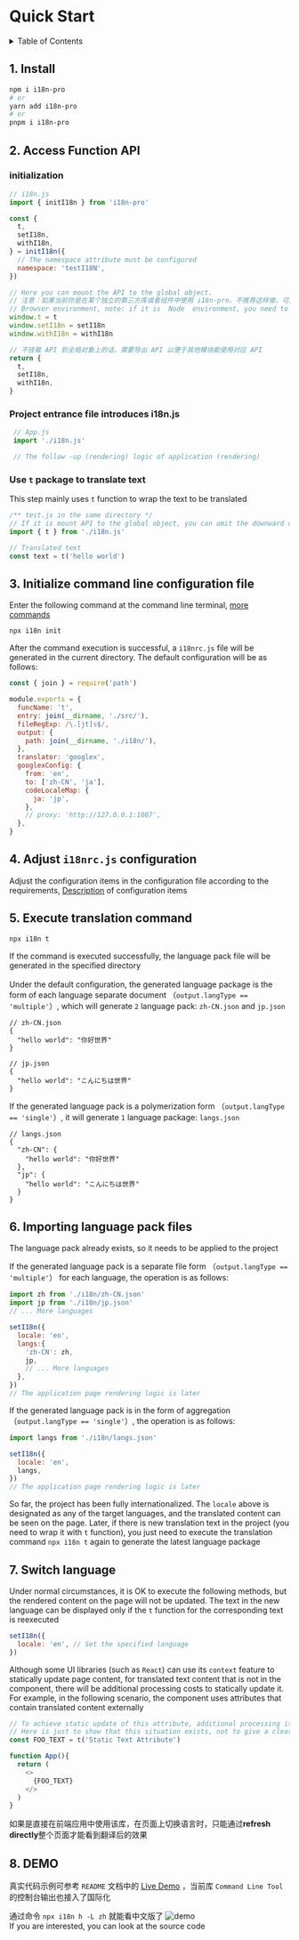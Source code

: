 
# Quick Start

<details >
  <summary>Table of Contents</summary>

  &emsp;&emsp;[1. Install](#1-install)<br/>
  &emsp;&emsp;[2. Access Function API](#2-access-function-api)<br/>
  &emsp;&emsp;&emsp;&emsp;[initialization](#initialization)<br/>
  &emsp;&emsp;&emsp;&emsp;[Project entrance file introduces i18n.js](#project-entrance-file-introduces-i18njs)<br/>
  &emsp;&emsp;&emsp;&emsp;[Use  `t`  package to translate text](#use--t--package-to-translate-text)<br/>
  &emsp;&emsp;[3. Initialize command line configuration file](#3-initialize-command-line-configuration-file)<br/>
  &emsp;&emsp;[4. Adjust  `i18nrc.js`  configuration](#4-adjust--i18nrcjs--configuration)<br/>
  &emsp;&emsp;[5. Execute translation command](#5-execute-translation-command)<br/>
  &emsp;&emsp;[6. Importing language pack files](#6-importing-language-pack-files)<br/>
  &emsp;&emsp;[7. Switch language](#7-switch-language)<br/>
  &emsp;&emsp;[8. DEMO](#8-demo)<br/>

</details>

## 1. Install

```bash
npm i i18n-pro
# or
yarn add i18n-pro
# or
pnpm i i18n-pro
```

## 2. Access Function API

### initialization

```js
// i18n.js
import { initI18n } from 'i18n-pro'

const {
  t,
  setI18n,
  withI18n,
} = initI18n({
  // The namespace attribute must be configured
  namespace: 'testI18N',
})

// Here you can mount the API to the global object.
// 注意：如果当前你是在某个独立的第三方库或者组件中使用 i18n-pro，不推荐这样做，可能会造成你的用户 API 命名冲突
// Browser environment, note: if it is  Node  environment, you need to replace  window  with  global 
window.t = t
window.setI18n = setI18n
window.withI18n = withI18n

// 不挂载 API 到全局对象上的话，需要导出 API 以便于其他模块能使用对应 API
return {
  t,
  setI18n,
  withI18n,
}
```

### Project entrance file introduces i18n.js

```js
 // App.js
 import './i18n.js'

 // The follow -up (rendering) logic of application (rendering)
```

### Use  `t`  package to translate text
This step mainly uses  `t`  function to wrap the text to be translated
```js
/** test.js in the same directory */
// If it is mount API to the global object, you can omit the downward code
import { t } from './i18n.js'

// Translated text
const text = t('hello world')
```


## 3. Initialize command line configuration file
Enter the following command at the command line terminal, [more commands](https://github.com/eyelly-wu/i18n-pro/blob/vdoc/docs/dist/COMMAND_LINE.md#command-list)
```bash
npx i18n init 
```
After the command execution is successful, a  `i18nrc.js`  file will be generated in the current directory. The default configuration will be as follows:
```js
const { join } = require('path')

module.exports = {
  funcName: 't',
  entry: join(__dirname, './src/'),
  fileRegExp: /\.[jt]s$/,
  output: {
    path: join(__dirname, './i18n/'),
  },
  translator: 'googlex',
  googlexConfig: {
    from: 'en',
    to: ['zh-CN', 'ja'],
    codeLocaleMap: {
      ja: 'jp',
    },
    // proxy: 'http://127.0.0.1:1087',
  },
}
```


## 4. Adjust  `i18nrc.js`  configuration
Adjust the configuration items in the configuration file according to the requirements, [Description](https://github.com/eyelly-wu/i18n-pro/blob/vdoc/docs/dist/COMMAND_LINE.md#1--i18nrcjs--configuration) of configuration items

## 5. Execute translation command

```bash
npx i18n t 
```
If the command is executed successfully, the language pack file will be generated in the specified directory<br /><br />Under the default configuration, the generated language package is the form of each language separate document （`output.langType == 'multiple'`）, which will generate  `2`  language pack:  `zh-CN.json`  and  `jp.json` 
```text
// zh-CN.json
{
  "hello world": "你好世界"
}

// jp.json
{
  "hello world": "こんにちは世界"
}
```
If the generated language pack is a polymerization form （`output.langType == 'single'`）, it will generate  `1`  language package:  `langs.json` 
```text
// langs.json
{
  "zh-CN": {
    "hello world": "你好世界"
  },
  "jp": {
    "hello world": "こんにちは世界"
  }
}
```


## 6. Importing language pack files
The language pack already exists, so it needs to be applied to the project

If the generated language pack is a separate file form （`output.langType == 'multiple'`） for each language, the operation is as follows:
```js
import zh from './i18n/zh-CN.json'
import jp from './i18n/jp.json'
// ... More languages

setI18n({
  locale: 'en',
  langs:{
    'zh-CN': zh,
    jp,
    // ... More languages
  },
})
// The application page rendering logic is later
```
If the generated language pack is in the form of aggregation （`output.langType == 'single'`）, the operation is as follows:
```js
import langs from './i18n/langs.json'

setI18n({
  locale: 'en',
  langs,
})
// The application page rendering logic is later
```
So far, the project has been fully internationalized. The  `locale`  above is designated as any of the target languages, and the translated content can be seen on the page. Later, if there is new translation text in the project (you need to wrap it with  `t`  function), you just need to execute the translation command  `npx i18n t`  again to generate the latest language package

## 7. Switch language
Under normal circumstances, it is OK to execute the following methods, but the rendered content on the page will not be updated. The text in the new language can be displayed only if the  `t`  function for the corresponding text is reexecuted
```js
setI18n({
  locale: 'en', // Set the specified language
})
```
Although some UI libraries (such as  `React`) can use its  `context`  feature to statically update page content, for translated text content that is not in the component, there will be additional processing costs to statically update it. For example, in the following scenario, the component uses attributes that contain translated content externally
```js
// To achieve static update of this attribute, additional processing is required
// Here is just to show that this situation exists, not to give a clear solution
const FOO_TEXT = t('Static Text Attribute')

function App(){
  return (
    <>
      {FOO_TEXT}
    </>
  )
}
```
如果是直接在前端应用中使用该库，在页面上切换语言时，只能通过**refresh directly**整个页面才能看到翻译后的效果

## 8. DEMO
真实代码示例可参考 `README` 文档中的 [Live Demo](https://github.com/eyelly-wu/i18n-pro/tree/vdoc#live-demo) ，当前库 `Command Line Tool` 的控制台输出也接入了国际化

通过命令 `npx i18n h -L zh` 就能看中文版了
![demo](https://s3.bmp.ovh/imgs/2023/05/02/cc60f507a8f76a81.gif "demo")<br />If you are interested, you can look at the source code